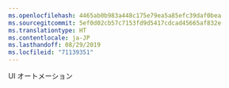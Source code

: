 ```yaml
---
ms.openlocfilehash: 4465ab0b983a448c175e79ea5a85efc39daf0bea
ms.sourcegitcommit: 5ef0d02cb57c7153fd9d5417cdcad45665af832e
ms.translationtype: HT
ms.contentlocale: ja-JP
ms.lasthandoff: 08/29/2019
ms.locfileid: "71139351"
---
```

UI オートメーション